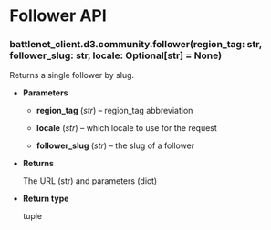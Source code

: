 # Follower API


### battlenet_client.d3.community.follower(region_tag: str, follower_slug: str, locale: Optional[str] = None)
Returns a single follower by slug.


* **Parameters**


    * **region_tag** (*str*) – region_tag abbreviation


    * **locale** (*str*) – which locale to use for the request


    * **follower_slug** (*str*) – the slug of a follower



* **Returns**

    The URL (str) and parameters (dict)



* **Return type**

    tuple
